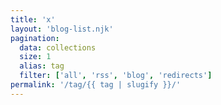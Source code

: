 ```yaml
---
title: 'x'
layout: 'blog-list.njk'
pagination:
  data: collections
  size: 1
  alias: tag
  filter: ['all', 'rss', 'blog', 'redirects']
permalink: '/tag/{{ tag | slugify }}/'
---
```

